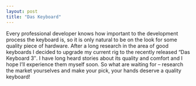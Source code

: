 ```yaml
---
layout: post
title: "Das Keyboard"
---
```


Every professional developer knows how important to the development
process the keyboard is, so it is only natural to be on the look for
some quality piece of hardware. After a long research in the area of
good keyboards I decided to upgrade my current rig to the recently
released “Das Keyboard 3″. I have long heard stories about its quality
and comfort and I hope I’ll experience them myself soon. So what are
waiting for – research the market yourselves and make your pick, your
hands deserve a quality keyboard!
